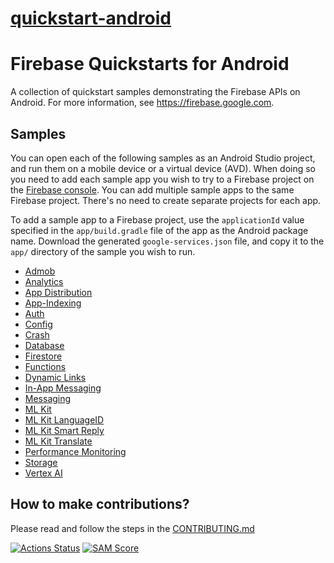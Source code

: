 # [quickstart-android](https://github.com/firebase/quickstart-android)

# Firebase Quickstarts for Android

A collection of quickstart samples demonstrating the Firebase APIs on Android. For more information, see https://firebase.google.com.

## Samples

You can open each of the following samples as an Android Studio project, and run
them on a mobile device or a virtual device (AVD). When doing so you need to
add each sample app you wish to try to a Firebase project on the [Firebase
console](https://console.firebase.google.com). You can add multiple sample apps
to the same Firebase project. There's no need to create separate projects for
each app.

To add a sample app to a Firebase project, use the `applicationId` value specified
in the `app/build.gradle` file of the app as the Android package name. Download
the generated `google-services.json` file, and copy it to the `app/` directory of
the sample you wish to run.

- [Admob](admob/README.md)
- [Analytics](analytics/README.md)
- [App Distribution](appdistribution/README.md)
- [App-Indexing](app-indexing/README.md)
- [Auth](auth/README.md)
- [Config](config/README.md)
- [Crash](crash/README.md)
- [Database](database/README.md)
- [Firestore](firestore/README.md)
- [Functions](functions/README.md)
- [Dynamic Links](dynamiclinks/README.md)
- [In-App Messaging](inappmessaging/README.md)
- [Messaging](messaging/README.md)
- [ML Kit](mlkit/README.md)
- [ML Kit LanguageID](mlkit-langid/README.md)
- [ML Kit Smart Reply](mlkit-smartreply/README.md)
- [ML Kit Translate](mlkit-translate/README.md)
- [Performance Monitoring](perf/README.md)
- [Storage](storage/README.md)
- [Vertex AI](vertexai/README.md)

## How to make contributions?
Please read and follow the steps in the [CONTRIBUTING.md](CONTRIBUTING.md)

[![Actions Status][gh-actions-badge]][gh-actions]
[![SAM Score][sam-score-badge]][sam-score]

[gh-actions]: https://github.com/firebase/quickstart-android/actions
[gh-actions-badge]: https://github.com/firebase/quickstart-android/workflows/Android%20CI/badge.svg
[sam-score]: https://ossbot.computer/samscore.html
[sam-score-badge]: https://ossbot.computer/samscorebadge?org=firebase&repo=quickstart-android
